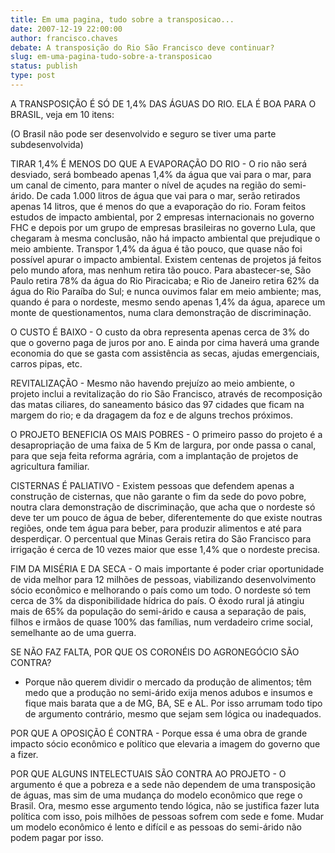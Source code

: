 ```yaml
---
title: Em uma pagina, tudo sobre a transposicao...
date: 2007-12-19 22:00:00
author: francisco.chaves
debate: A transposição do Rio São Francisco deve continuar?
slug: em-uma-pagina-tudo-sobre-a-transposicao
status: publish 
type: post
---
```


A TRANSPOSIÇÃO É SÓ DE 1,4% DAS ÁGUAS DO RIO. ELA É BOA PARA O BRASIL, veja em 10 itens:  

(O Brasil não pode ser desenvolvido e seguro se tiver uma parte subdesenvolvida)  

  

TIRAR 1,4% É MENOS DO QUE A EVAPORAÇÃO DO RIO - O rio não será desviado, será bombeado apenas 1,4% da água que vai para o mar, para um canal de cimento, para manter o nível de açudes na região do semi-árido. De cada 1.000 litros de água que vai para o mar, serão retirados apenas 14 litros, que é menos do que a evaporação do rio. Foram feitos estudos de impacto ambiental, por 2 empresas internacionais no governo FHC e depois por um grupo de empresas brasileiras no governo Lula, que chegaram à mesma conclusão, não há impacto ambiental que prejudique o meio ambiente. Transpor 1,4% da água é tão pouco, que quase não foi possível apurar o impacto ambiental. Existem centenas de projetos já feitos pelo mundo afora, mas nenhum retira tão pouco. Para abastecer-se, São Paulo retira 78% da água do Rio Piracicaba; e Rio de Janeiro retira 62% da água do Rio Paraíba do Sul; e nunca ouvimos falar em meio ambiente; mas, quando é para o nordeste, mesmo sendo apenas 1,4% da água, aparece um monte de questionamentos, numa clara demonstração de discriminação.  

  

O CUSTO É BAIXO - O custo da obra representa apenas cerca de 3% do que o governo paga de juros por ano. E ainda por cima haverá uma grande economia do que se gasta com assistência as secas, ajudas emergenciais, carros pipas, etc.  

  

REVITALIZAÇÃO - Mesmo não havendo prejuízo ao meio ambiente, o projeto inclui a revitalização do rio São Francisco, através de recomposição das matas ciliares, do saneamento básico das 97 cidades que ficam na margem do rio; e da dragagem da foz e de alguns trechos próximos.  

  

O PROJETO BENEFICIA OS MAIS POBRES - O primeiro passo do projeto é a desapropriação de uma faixa de 5 Km de largura, por onde passa o canal, para que seja feita reforma agrária, com a implantação de projetos de agricultura familiar.  

  

CISTERNAS É PALIATIVO - Existem pessoas que defendem apenas a construção de cisternas, que não garante o fim da sede do povo pobre, noutra clara demonstração de discriminação, que acha que o nordeste só deve ter um pouco de água de beber, diferentemente do que existe noutras regiões, onde tem água para beber, para produzir alimentos e até para desperdiçar. O percentual que Minas Gerais retira do São Francisco para irrigação é cerca de 10 vezes maior que esse 1,4% que o nordeste precisa.  

  

FIM DA MISÉRIA E DA SECA - O mais importante é poder criar oportunidade de vida melhor para 12 milhões de pessoas, viabilizando desenvolvimento sócio econômico e melhorando o país como um todo. O nordeste só tem cerca de 3% da disponibilidade hídrica do país. O êxodo rural já atingiu mais de 65% da população do semi-árido e causa a separação de pais, filhos e irmãos de quase 100% das famílias, num verdadeiro crime social, semelhante ao de uma guerra.  

  

SE NÃO FAZ FALTA, POR QUE OS CORONÉIS DO AGRONEGÓCIO SÃO CONTRA?  

- Porque não querem dividir o mercado da produção de alimentos; têm medo que a produção no semi-árido exija menos adubos e insumos e fique mais barata que a de MG, BA, SE e AL. Por isso arrumam todo tipo de argumento contrário, mesmo que sejam sem lógica ou inadequados.  

  

POR QUE A OPOSIÇÃO É CONTRA - Porque essa é uma obra de grande impacto sócio econômico e político que elevaria a imagem do governo que a fizer.   

  

POR QUE ALGUNS INTELECTUAIS SÃO CONTRA AO PROJETO - O argumento é que a pobreza e a sede não dependem de uma transposição de águas, mas sim de uma mudança do modelo econômico que rege o Brasil. Ora, mesmo esse argumento tendo lógica, não se justifica fazer luta política com isso, pois milhões de pessoas sofrem com sede e fome. Mudar um modelo econômico é lento e difícil e as pessoas do semi-árido não podem pagar por isso.
